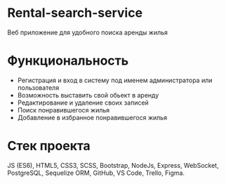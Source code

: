 
# Rental-search-service

Веб приложение для удобного поиска аренды жилья 


# Функциональность

* Регистрация и вход в систему под именем администратора или пользователя
* Возможность выставить свой обьект в аренду
* Редактирование и удаление своих записей
* Поиск понравившегося жилья
* Добавление в избранное понравившегося жилья


# Стек проекта 
JS (ES6), HTML5, CSS3, SCSS, Bootstrap, NodeJs,
Express, WebSocket, PostgreSQL, Sequelize ORM, GitHub, VS Code,
Trello, Figma.
